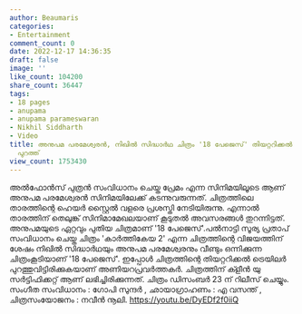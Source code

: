 ```yaml
---
author: Beaumaris
categories:
- Entertainment
comment_count: 0
date: 2022-12-17 14:36:35
draft: false
image: ''
like_count: 104200
share_count: 36447
tags:
- 18 pages
- anupama
- anupama parameswaran
- Nikhil Siddharth
- Video
title: അനുപമ പരമേശ്വരൻ, നിഖില്‍ സിദ്ധാര്‍ഥ ചിത്രം '18 പേജെസ്' തിയറ്ററിക്കല്‍ ട്രെയിലര്‍
  പുറത്ത്
view_count: 1753430
---
```


അൽഫോൻസ് പുത്രൻ സംവിധാനം ചെയ്ത പ്രേമം എന്ന സിനിമയിലൂടെ ആണ് അനുപമ പരമേശ്വരൻ സിനിമയിലേക്ക് കടന്നുവരുന്നത്. ചിത്രത്തിലെ താരത്തിന്റെ ഹെയർ സ്റ്റൈൽ വളരെ പ്രശസ്തി നേടിയിരുന്നു. എന്നാൽ താരത്തിന് തെലുങ്ക് സിനിമാമേഖലയാണ് കൂടുതൽ അവസരങ്ങൾ തുറന്നിട്ടത്. അനുപമയുടെ ഏറ്റവും പുതിയ ചിത്രമാണ് '18 പേജെസ്'.പല്‍നാട്ടി സൂര്യ പ്രതാപ് സംവിധാനം ചെയ്ത ചിത്രം 'കാര്‍ത്തികേയ 2' എന്ന ചിത്രത്തിന്റെ വിജയത്തിന് ശേഷം നിഖില്‍ സിദ്ധാര്‍ഥയും അനുപമ പരമേശ്വരനും വീണ്ടും ഒന്നിക്കുന്ന ചിത്രംകൂടിയാണ് '18 പേജെസ്'. ഇപ്പോൾ ചിത്രത്തിന്റെ തിയറ്ററിക്കല്‍ ട്രെയിലര്‍ പുറത്തുവിട്ടിരിക്കുകയാണ് അണിയറപ്രവർത്തകർ. ചിത്രത്തിന് ക്ളീൻ യു സർട്ടിഫിക്കറ്റ് ആണ് ലഭിച്ചിരിക്കുന്നത്. ചിത്രം ഡിസംബര്‍ 23 ന് റിലീസ് ചെയ്യും. സംഗീത സംവിധാനം : ഗോപി സുന്ദർ , ഛായാഗ്രാഹണം : എ വസന്ത് , ചിത്രസംയോജനം : നവീൻ നൂലി. https://youtu.be/DyEDf2f0iiQ